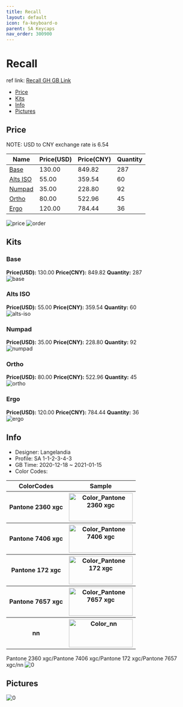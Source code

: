```yaml
---
title: Recall 
layout: default
icon: fa-keyboard-o
parent: SA Keycaps
nav_order: 300900
---
```


# Recall 

ref link: [Recall GH GB Link](https://geekhack.org/index.php?topic=110207.0)

* [Price](#price)
* [Kits](#kits)
* [Info](#info)
* [Pictures](#pictures)

## Price

NOTE: USD to CNY exchange rate is 6.54

| Name          | Price(USD)   |  Price(CNY) | Quantity |
| ------------- | ------------ |  ---------- | -------- |
|[Base](#base)|130.00|849.82|287|
|[Alts ISO](#alts-iso)|55.00|359.54|60|
|[Numpad](#numpad)|35.00|228.80|92|
|[Ortho](#ortho)|80.00|522.96|45|
|[Ergo](#ergo)|120.00|784.44|36|

<img src="{{ 'assets/images/sa-keycaps/Recall/price.png' | relative_url }}" alt="price" class="image featured">
<img src="{{ 'assets/images/sa-keycaps/Recall/order.png' | relative_url }}" alt="order" class="image featured">

## Kits
### Base  
**Price(USD):** 130.00	**Price(CNY):** 849.82	**Quantity:** 287  
<img src="{{ 'assets/images/sa-keycaps/Recall/kits_pics/base.png' | relative_url }}" alt="base" class="image featured">

### Alts ISO  
**Price(USD):** 55.00	**Price(CNY):** 359.54	**Quantity:** 60  
<img src="{{ 'assets/images/sa-keycaps/Recall/kits_pics/alts-iso.png' | relative_url }}" alt="alts-iso" class="image featured">

### Numpad  
**Price(USD):** 35.00	**Price(CNY):** 228.80	**Quantity:** 92  
<img src="{{ 'assets/images/sa-keycaps/Recall/kits_pics/numpad.png' | relative_url }}" alt="numpad" class="image featured">

### Ortho  
**Price(USD):** 80.00	**Price(CNY):** 522.96	**Quantity:** 45  
<img src="{{ 'assets/images/sa-keycaps/Recall/kits_pics/ortho.png' | relative_url }}" alt="ortho" class="image featured">

### Ergo  
**Price(USD):** 120.00	**Price(CNY):** 784.44	**Quantity:** 36  
<img src="{{ 'assets/images/sa-keycaps/Recall/kits_pics/ergo.png' | relative_url }}" alt="ergo" class="image featured">

## Info
* Designer: Langelandia  
* Profile: SA 1-1-2-3-4-3  
* GB Time: 2020-12-18 ~ 2021-01-15  
* Color Codes:  

<table style="width:100%">
  <tr>
    <th>ColorCodes</th>
    <th>Sample</th>
  </tr>  <tr>
    <th>Pantone 2360 xgc</th>
    <th><img src="{{ 'assets/images/sa-keycaps/SP_ColorCodes/abs/SP_Abs_ColorCodes_Pantone 2360 xgc.png' | relative_url }}" alt="Color_Pantone 2360 xgc" height="75" width="170"></th>
  </tr>
  <tr>
    <th>Pantone 7406 xgc</th>
    <th><img src="{{ 'assets/images/sa-keycaps/SP_ColorCodes/abs/SP_Abs_ColorCodes_Pantone 7406 xgc.png' | relative_url }}" alt="Color_Pantone 7406 xgc" height="75" width="170"></th>
  </tr>
  <tr>
    <th>Pantone 172 xgc</th>
    <th><img src="{{ 'assets/images/sa-keycaps/SP_ColorCodes/abs/SP_Abs_ColorCodes_Pantone 172 xgc.png' | relative_url }}" alt="Color_Pantone 172 xgc" height="75" width="170"></th>
  </tr>
  <tr>
    <th>Pantone 7657 xgc</th>
    <th><img src="{{ 'assets/images/sa-keycaps/SP_ColorCodes/abs/SP_Abs_ColorCodes_Pantone 7657 xgc.png' | relative_url }}" alt="Color_Pantone 7657 xgc" height="75" width="170"></th>
  </tr>
  <tr>
    <th>nn</th>
    <th><img src="{{ 'assets/images/sa-keycaps/SP_ColorCodes/abs/SP_Abs_ColorCodes_nn.png' | relative_url }}" alt="Color_nn" height="75" width="170"></th>
  </tr>
</table>Pantone 2360 xgc/Pantone 7406 xgc/Pantone 172 xgc/Pantone 7657 xgc/nn

<img src="{{ 'assets/images/sa-keycaps/Recall/0.png' | relative_url }}" alt="0" class="image featured">

## Pictures  
<img src="{{ 'assets/images/sa-keycaps/Recall/rendering_pics/0.png' | relative_url }}" alt="0" class="image featured">
